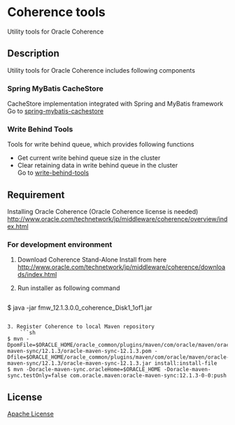 # Coherence tools
Utility tools for Oracle Coherence

## Description
Utility tools for Oracle Coherence includes following components

### Spring MyBatis CacheStore  
CacheStore implementation integrated with Spring and MyBatis framework  
Go to [spring-mybatis-cachestore](https://github.com/simukappu/coherence-tools/tree/master/spring-mybatis-cachestore "spring-mybatis-cachestore")

### Write Behind Tools
Tools for write behind queue, which provides following functions
* Get current write behind queue size in the cluster
* Clear retaining data in write behind queue in the cluster  
Go to [write-behind-tools](https://github.com/simukappu/coherence-tools/tree/master/write-behind-tools "write-behind-tools")

## Requirement
Installing Oracle Coherence (Oracle Coherence license is needed)
<http://www.oracle.com/technetwork/jp/middleware/coherence/overview/index.html>

### For development environment
1. Download Coherence Stand-Alone Install from here
<http://www.oracle.com/technetwork/jp/middleware/coherence/downloads/index.html>

2. Run installer as following command
    ```sh
$ java -jar fmw_12.1.3.0.0_coherence_Disk1_1of1.jar
```

3. Register Coherence to local Maven repository
    ```sh
$ mvn -DpomFile=$ORACLE_HOME/oracle_common/plugins/maven/com/oracle/maven/oracle-maven-sync/12.1.3/oracle-maven-sync-12.1.3.pom -Dfile=$ORACLE_HOME/oracle_common/plugins/maven/com/oracle/maven/oracle-maven-sync/12.1.3/oracle-maven-sync-12.1.3.jar install:install-file
$ mvn -Doracle-maven-sync.oracleHome=$ORACLE_HOME -Doracle-maven-sync.testOnly=false com.oracle.maven:oracle-maven-sync:12.1.3-0-0:push
```

## License
[Apache License](https://github.com/simukappu/coherence-tools/blob/master/LICENSE)
